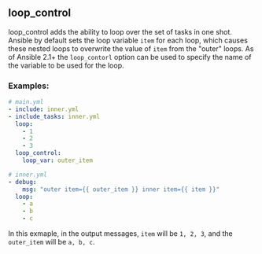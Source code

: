 ## loop_control
loop_control adds the ability to loop over the set of tasks in one shot. Ansible by default sets the loop variable `item` for each loop, which causes these nested loops to overwrite the value of `item` from the "outer" loops. As of Ansible 2.1+ the `loop_contorl` option can be used to specify the name of the variable to be used for the loop.

### Examples:
```yaml
# main.yml
- include: inner.yml
- include_tasks: inner.yml
  loop:
    - 1
    - 2
    - 3
  loop_control:
    loop_var: outer_item

# inner.yml
- debug:
    msg: "outer item={{ outer_item }} inner item={{ item }}"
  loop:
    - a
    - b
    - c
```
In this exmaple, in the output messages, `item` will be `1, 2, 3`, and the `outer_item` will be `a, b, c`.
